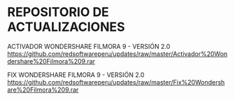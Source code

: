 # REPOSITORIO DE ACTUALIZACIONES
ACTIVADOR WONDERSHARE FILMORA 9 - VERSIÓN 2.0
https://github.com/redsoftwareperu/updates/raw/master/Activador%20Wondershare%20Filmora%209.rar

FIX WONDERSHARE FILMORA 9 - VERSIÓN 2.0
https://github.com/redsoftwareperu/updates/raw/master/Fix%20Wondershare%20Filmora%209.rar
